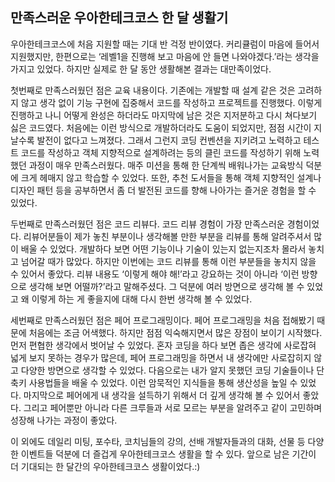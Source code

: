  ## 만족스러운 우아한테크코스 한 달 생활기
 우아한테크코스에 처음 지원할 때는 기대 반 걱정 반이였다. 커리큘럼이 마음에 들어서 지원했지만, 한편으로는 ‘레벨1을 진행해 보고 마음에 안 들면 나와야겠다.’라는 생각을 가지고 있었다. 하지만 실제로 한 달 동안 생활해본 결과는 대만족이었다.

 첫번째로 만족스러웠던 점은 교육 내용이다. 기존에는 개발할 때 설계 같은 것은 고려하지 않고 생각 없이 기능 구현에 집중해서 코드를 작성하고 프로젝트를 진행했다. 이렇게 진행하고 나니 어떻게 완성은 하더라도 마지막에 남은 것은 지저분하고 다시 쳐다보기 싫은 코드였다. 처음에는 이런 방식으로 개발하더라도 도움이 되었지만, 점점 시간이 지날수록 발전이 없다고 느껴졌다. 그래서 그런지 코딩 컨벤션을 지키려고 노력하고 테스트 코드를 작성하고 객체 지향적으로 설계하려는 등의 클린 코드를 작성하기 위해 노력했던 과정이 매우 만족스러웠다. 매주 미션을 통해 한 단계씩 배워나가는 교육방식 덕분에 크게 헤매지 않고 학습할 수 있었다. 또한, 추천 도서들을 통해 객체 지향적인 설계나 디자인 패턴 등을 공부하면서 좀 더 발전된 코드를 향해 나아가는 즐거운 경험을 할 수 있었다.

 두번째로 만족스러웠던 점은 코드 리뷰다. 코드 리뷰 경험이 가장 만족스러운 경험이었다. 리뷰어분들이 제가 놓친 부분이나 생각해볼 만한 부분을 리뷰를 통해 알려주셔서 많이 배울 수 있었다. 개발하다 보면 어떤 기능이나 기술이 있는지 없는지조차 몰라서 놓치고 넘어갈 때가 많았다. 하지만 이번에는 코드 리뷰를 통해 이런 부분들을 놓치지 않을 수 있어서 좋았다. 리뷰 내용도 ‘이렇게 해야 해!’라고 강요하는 것이 아니라 ‘이런 방향으로 생각해 보면 어떨까?’라고 말해주셨다. 그 덕분에 여러 방면으로 생각해 볼 수 있었고 왜 이렇게 하는 게 좋을지에 대해 다시 한번 생각해 볼 수 있었다.

 세번째로 만족스러웠던 점은 페어 프로그래밍이다. 페어 프로그래밍을 처음 접해봤기 때문에 처음에는 조금 어색했다. 하지만 점점 익숙해지면서 많은 장점이 보이기 시작했다. 먼저 편협한 생각에서 벗어날 수 있었다. 혼자 코딩을 하다 보면 좁은 생각에 사로잡혀 넓게 보지 못하는 경우가 많은데, 페어 프로그래밍을 하면서 내 생각에만 사로잡히지 않고 다양한 방면으로 생각할 수 있었다. 다음으로는 내가 알지 못했던 코딩 기술들이나 단축키 사용법들을 배울 수 있었다. 이런 암묵적인 지식들을 통해 생산성을 높일 수 있었다. 마지막으로 페어에게 내 생각을 설득하기 위해서 더 깊게 생각해 볼 수 있어서 좋았다. 그리고 페어뿐만 아니라 다른 크루들과 서로 모르는 부분을 알려주고 같이 고민하며 성장해 나가는 과정이 좋았다.

 이 외에도 데일리 미팅, 포수타, 코치님들의 강의, 선배 개발자들과의 대화, 선물 등 다양한 이벤트들 덕분에 더 즐겁게 우아한테크코스 생활을 할 수 있다. 앞으로 남은 기간이 더 기대되는 한 달간의 우아한테크코스 생활이었다.:)
